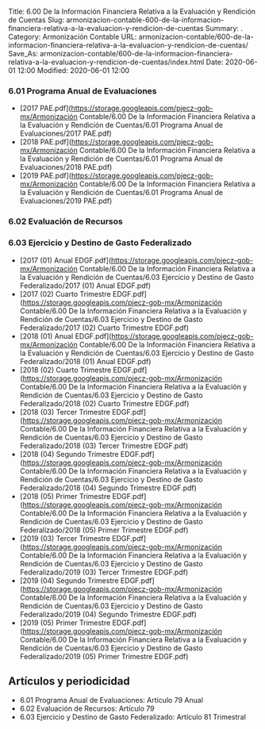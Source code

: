 Title: 6.00 De la Información Financiera Relativa a la Evaluación y Rendición de Cuentas
Slug: armonizacion-contable-600-de-la-informacion-financiera-relativa-a-la-evaluacion-y-rendicion-de-cuentas
Summary: .
Category: Armonización Contable
URL: armonizacion-contable/600-de-la-informacion-financiera-relativa-a-la-evaluacion-y-rendicion-de-cuentas/
Save_As: armonizacion-contable/600-de-la-informacion-financiera-relativa-a-la-evaluacion-y-rendicion-de-cuentas/index.html
Date: 2020-06-01 12:00
Modified: 2020-06-01 12:00


 



### 6.01 Programa Anual de Evaluaciones


* [2017 PAE.pdf](https://storage.googleapis.com/pjecz-gob-mx/Armonización Contable/6.00 De la Información Financiera Relativa a la Evaluación y Rendición de Cuentas/6.01 Programa Anual de Evaluaciones/2017 PAE.pdf)
* [2018 PAE.pdf](https://storage.googleapis.com/pjecz-gob-mx/Armonización Contable/6.00 De la Información Financiera Relativa a la Evaluación y Rendición de Cuentas/6.01 Programa Anual de Evaluaciones/2018 PAE.pdf)
* [2019 PAE.pdf](https://storage.googleapis.com/pjecz-gob-mx/Armonización Contable/6.00 De la Información Financiera Relativa a la Evaluación y Rendición de Cuentas/6.01 Programa Anual de Evaluaciones/2019 PAE.pdf)


### 6.02 Evaluación de Recursos


### 6.03 Ejercicio y Destino de Gasto Federalizado


* [2017 (01) Anual EDGF.pdf](https://storage.googleapis.com/pjecz-gob-mx/Armonización Contable/6.00 De la Información Financiera Relativa a la Evaluación y Rendición de Cuentas/6.03 Ejercicio y Destino de Gasto Federalizado/2017 (01) Anual EDGF.pdf)
* [2017 (02) Cuarto Trimestre EDGF.pdf](https://storage.googleapis.com/pjecz-gob-mx/Armonización Contable/6.00 De la Información Financiera Relativa a la Evaluación y Rendición de Cuentas/6.03 Ejercicio y Destino de Gasto Federalizado/2017 (02) Cuarto Trimestre EDGF.pdf)
* [2018 (01) Anual EDGF.pdf](https://storage.googleapis.com/pjecz-gob-mx/Armonización Contable/6.00 De la Información Financiera Relativa a la Evaluación y Rendición de Cuentas/6.03 Ejercicio y Destino de Gasto Federalizado/2018 (01) Anual EDGF.pdf)
* [2018 (02) Cuarto Trimestre  EDGF.pdf](https://storage.googleapis.com/pjecz-gob-mx/Armonización Contable/6.00 De la Información Financiera Relativa a la Evaluación y Rendición de Cuentas/6.03 Ejercicio y Destino de Gasto Federalizado/2018 (02) Cuarto Trimestre  EDGF.pdf)
* [2018 (03) Tercer Trimestre EDGF.pdf](https://storage.googleapis.com/pjecz-gob-mx/Armonización Contable/6.00 De la Información Financiera Relativa a la Evaluación y Rendición de Cuentas/6.03 Ejercicio y Destino de Gasto Federalizado/2018 (03) Tercer Trimestre EDGF.pdf)
* [2018 (04) Segundo Trimestre EDGF.pdf](https://storage.googleapis.com/pjecz-gob-mx/Armonización Contable/6.00 De la Información Financiera Relativa a la Evaluación y Rendición de Cuentas/6.03 Ejercicio y Destino de Gasto Federalizado/2018 (04) Segundo Trimestre EDGF.pdf)
* [2018 (05) Primer Trimestre EDGF.pdf](https://storage.googleapis.com/pjecz-gob-mx/Armonización Contable/6.00 De la Información Financiera Relativa a la Evaluación y Rendición de Cuentas/6.03 Ejercicio y Destino de Gasto Federalizado/2018 (05) Primer Trimestre EDGF.pdf)
* [2019 (03) Tercer Trimestre EDGF.pdf](https://storage.googleapis.com/pjecz-gob-mx/Armonización Contable/6.00 De la Información Financiera Relativa a la Evaluación y Rendición de Cuentas/6.03 Ejercicio y Destino de Gasto Federalizado/2019 (03) Tercer Trimestre EDGF.pdf)
* [2019 (04) Segundo Trimestre EDGF.pdf](https://storage.googleapis.com/pjecz-gob-mx/Armonización Contable/6.00 De la Información Financiera Relativa a la Evaluación y Rendición de Cuentas/6.03 Ejercicio y Destino de Gasto Federalizado/2019 (04) Segundo Trimestre EDGF.pdf)
* [2019 (05) Primer Trimestre EDGF.pdf](https://storage.googleapis.com/pjecz-gob-mx/Armonización Contable/6.00 De la Información Financiera Relativa a la Evaluación y Rendición de Cuentas/6.03 Ejercicio y Destino de Gasto Federalizado/2019 (05) Primer Trimestre EDGF.pdf)


## Artículos y periodicidad

- 6.01 Programa Anual de Evaluaciones: Artículo 79 Anual
- 6.02 Evaluación de Recursos: Artículo 79
- 6.03 Ejercicio y Destino de Gasto Federalizado: Artículo 81 Trimestral



